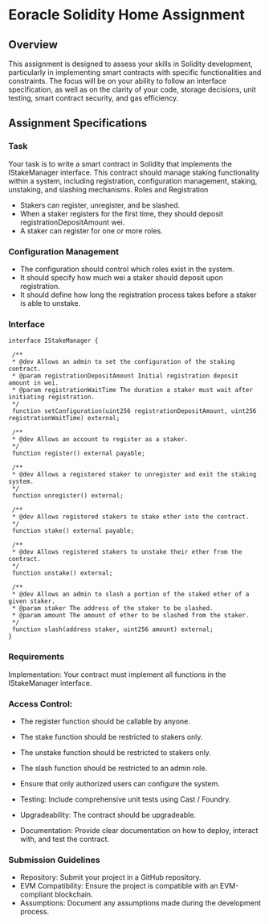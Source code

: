 # Eoracle Solidity Home Assignment
## Overview
This assignment is designed to assess your skills in Solidity development, particularly in implementing smart contracts with specific functionalities and constraints. The focus will be on your ability to follow an interface specification, as well as on the clarity of your code, storage decisions, unit testing, smart contract security, and gas efficiency.
## Assignment Specifications
### Task
Your task is to write a smart contract in Solidity that implements the IStakeManager interface. This contract should manage staking functionality within a system, including registration, configuration management, staking, unstaking, and slashing mechanisms.
Roles and Registration

- Stakers can register, unregister, and be slashed.
- When a staker registers for the first time, they should deposit registrationDepositAmount wei.
- A staker can register for one or more roles.


### Configuration Management

- The configuration should control which roles exist in the system.
- It should specify how much wei a staker should deposit upon registration.
- It should define how long the registration process takes before a staker is able to unstake.

### Interface

```solidity
interface IStakeManager {

 /**
 * @dev Allows an admin to set the configuration of the staking contract.
 * @param registrationDepositAmount Initial registration deposit amount in wei.
 * @param registrationWaitTime The duration a staker must wait after initiating registration.
 */
 function setConfiguration(uint256 registrationDepositAmount, uint256 registrationWaitTime) external;

 /**
 * @dev Allows an account to register as a staker.
 */
 function register() external payable;

 /**
 * @dev Allows a registered staker to unregister and exit the staking system.
 */
 function unregister() external;

 /**
 * @dev Allows registered stakers to stake ether into the contract.
 */
 function stake() external payable;

 /**
 * @dev Allows registered stakers to unstake their ether from the contract.
 */
 function unstake() external;

 /**
 * @dev Allows an admin to slash a portion of the staked ether of a given staker.
 * @param staker The address of the staker to be slashed.
 * @param amount The amount of ether to be slashed from the staker.
 */
 function slash(address staker, uint256 amount) external;
}
```

### Requirements
Implementation: Your contract must implement all functions in the IStakeManager interface.


### Access Control:
- The register function should be callable by anyone. 
- The stake function should be restricted to stakers only.
- The unstake function should be restricted to stakers only.
- The slash function should be restricted to an admin role.
- Ensure that only authorized users can configure the system.

- Testing: Include comprehensive unit tests using Cast / Foundry.


- Upgradeability: The contract should be upgradeable.
- Documentation: Provide clear documentation on how to deploy, interact with, and test the contract.
### Submission Guidelines
- Repository: Submit your project in a GitHub repository.
- EVM Compatibility: Ensure the project is compatible with an EVM-compliant blockchain.
- Assumptions: Document any assumptions made during the development process.
